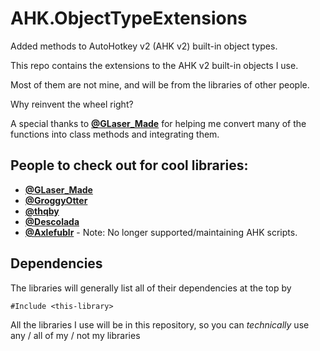 # AHK.ObjectTypeExtensions
Added methods to AutoHotkey v2 (AHK v2) built-in object types.

This repo contains the extensions to the AHK v2 built-in objects I use.

Most of them are not mine, and will be from the libraries of other people.

Why reinvent the wheel right?

A special thanks to [**@GLaser_Made**](https://github.com/LaserMade) for helping me
convert many of the functions into class methods and integrating them.

## People to check out for cool libraries:

* [**@GLaser_Made**](https://github.com/LaserMade)
* [**@GroggyOtter**](https://github.com/GroggyOtter)
* [**@thqby**](https://github.com/thqby)
* [**@Descolada**](https://github.com/Descolada)
* [**@Axlefublr**](https://github.com/Axlefublr) - Note: No longer supported/maintaining AHK scripts.

## Dependencies

The libraries will generally list all of their dependencies at the top by

```
#Include <this-library>
```

All the libraries I use will be in this repository, so you can *technically* use any / all of my / not my libraries
